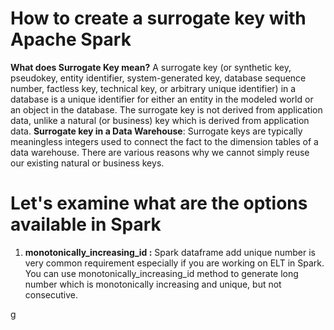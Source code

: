 # How to create a surrogate key with Apache Spark

 **What does  Surrogate Key  mean?**
 A surrogate key (or synthetic key, pseudokey, entity identifier, system-generated key, database sequence number, factless key, technical key, or arbitrary unique identifier) in a database is a unique identifier for either an entity in the modeled world or an object in the database. The surrogate key is not derived from application data, unlike a natural (or business) key which is derived from application data.
 **Surrogate key in a Data Warehouse**: Surrogate keys are typically meaningless integers used to connect the fact to the dimension tables of a data warehouse. There are various reasons why we cannot simply reuse our existing natural or business keys.

# Let's examine what are the options available in Spark

 1. **monotonically_increasing_id :** Spark dataframe add unique number is very common requirement especially if you are working on ELT in Spark. You can use monotonically_increasing_id method to generate long number which is monotonically increasing and unique, but not consecutive.

g

 
 
 
<!--stackedit_data:
eyJoaXN0b3J5IjpbLTE2MTc4MDE2NjAsMzYzMDQ5Mjk1LC0yMT
IyNDU4MTAyLC05MDk3NzQzMTAsMTE0NzY1NDgzLC01NTg5MDgw
NzcsLTEwNDg0NzU5NDUsLTIwODg3NDY2MTIsLTQ1MjgwMjA0NC
wxMzcwNzAzMjQ1LDI1NjYyMDg0NCwxMDk2MTUyNjksLTM5Nzcz
NzkzNSwyMDE2OTExMTcwLDE2MTAxODc3NTUsLTYxODU3NjczNS
wtMTgwNTYwOTA0NywtNzQ3MzA0NDA1LC0xOTY1MjA2NjMsLTEw
MzM1NzcxNzBdfQ==
-->